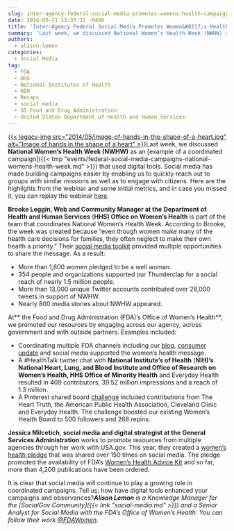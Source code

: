 ```yaml
---
slug: inter-agency-federal-social-media-promotes-womens-health-campaign
date: 2014-05-21 13:35:21 -0400
title: 'Inter-Agency Federal Social Media Promotes Women&#8217;s Health Campaign'
summary: 'Last week, we discussed National Women’s Health Week (NWHW) as an example of a coordinated campaign that used digital tools. Social media has made building campaigns easier by enabling us to quickly reach out to groups with similar missions as well as to engage with'
authors:
  - alison-lemon
categories:
  - Social Media
tag:
  - FDA
  - HHS
  - National Institutes of Health
  - NIH
  - Recaps
  - social media
  - US Food and Drug Administration
  - United States Department of Health and Human Services
---
```


[{{< legacy-img src="2014/05/image-of-hands-in-the-shape-of-a-heart.jpg" alt="Image of hands in the shape of a heart" >}}](https://s3.amazonaws.com/digitalgov/legacy-img/2014/05/image-of-hands-in-the-shape-of-a-heart.jpg)Last week, we discussed **National Women’s Health Week (NWHW)** as an [example of a coordinated campaign]({{< tmp "events/federal-social-media-campaigns-national-womens-health-week.md" >}}) that used digital tools. Social media has made building campaigns easier by enabling us to quickly reach out to groups with similar missions as well as to engage with citizens. Here are the highlights from the webinar and some initial metrics, and in case you missed it, you can replay the webinar <a href="http://youtu.be/lY7g6ovh7SQ" target="_blank">here</a>.

**Brooke Leggin, Web and Community Manager at the** **Department of Health and Human Services** (**HHS) Office on Women’s Health** is part of the team that coordinates National Women’s Health Week. According to Brooke, the week was created because “even though women make many of the health care decisions for families, they often neglect to make their own health a priority.” Their <a href="http://womenshealth.gov/nwhw/spread-the-word/share.html#toolkit" target="_blank">social media toolkit</a> provided multiple opportunities to share the message. As a result:

  * More than 1,800 women pledged to be a well woman.
  * 354 people and organizations supported our Thunderclap for a social reach of nearly 1.5 million people.
  * More than 13,000 unique Twitter accounts contributed over 28,000 tweets in support of NWHW.
  * Nearly 800 media stories about NWHW appeared.

At** the Food and Drug Administration (FDA)’s Office of Women’s Health**, we promoted our resources by engaging across our agency, across government and with outside partners. Examples included:

  * Coordinating multiple FDA channels including our <a href="http://blogs.fda.gov/fdavoice/index.php/2014/05/for-national-womens-health-week-fda-resources-help-women-make-informed-health-choices/" target="_blank">blog</a>, <a href="http://www.fda.gov/ForConsumers/ConsumerUpdates/ucm396409.htm" target="_blank">consumer update</a> and social media supported the women’s health message.
  * A #HealthTalk twitter chat with **National Institute&#8217;s of Health** (**NIH)’s National Heart, Lung, and Blood Institute and Office of Research on Women’s Health, HHS Office of Minority Health** and Everyday Health resulted in 409 contributors, 39.52 million impressions and a reach of 1.3 million.
  * A Pinterest shared board <a href="http://www.pinterest.com/usfda/one-week-for-better-health/" target="_blank">challenge</a> included contributions from The Heart Truth, the American Public Health Association, Cleveland Clinic and Everyday Health. The challenge boosted our existing Women’s Health Board to 500 followers and 268 repins.

**Jessica Milcetich**, **social media and digital strategist at the General Services Administration** works to promote resources from multiple agencies through her work with USA.gov. This year, they created a [women’s health pledge](http://www.facebook.com/photo.php?fbid=10152210692958580&set=a.10151021555548580.435340.65369158579) that was shared over 150 times on social media. The pledge promoted the availability of FDA’s [Women’s Health Advice Kit](http://promotions.usa.gov/womens-health.html) and so far, more than 4,200 publications have been ordered.

It is clear that social media will continue to play a growing role in coordinated campaigns. Tell us: how have digital tools enhanced your campaigns and observances?_**Alison Lemon** is a Knowledge Manager for the [SocialGov Community]({{< link "social-media.md" >}}) and a Senior Analyst for Social Media with the FDA’s Office of Women’s Health. You can follow their work [@FDAWomen](https://twitter.com/FDAWomen)._